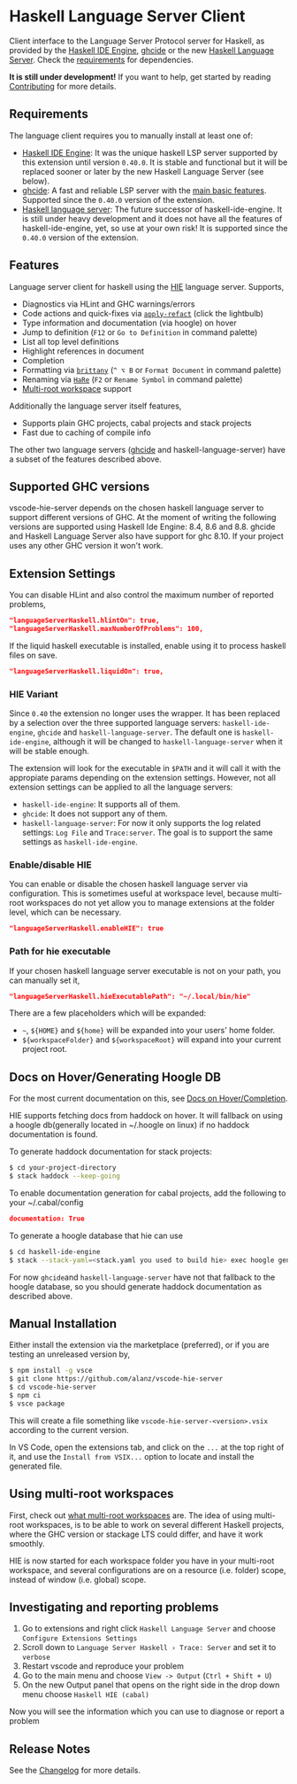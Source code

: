 # Haskell Language Server Client

Client interface to the Language Server Protocol server for Haskell, as provided by the [Haskell IDE Engine](https://github.com/haskell/haskell-ide-engine), [ghcide](https://github.com/digital-asset/ghcide) or the new [Haskell Language Server](https://github.com/haskell/haskell-language-server).
Check the [requirements](#user-content-requirements) for dependencies.

**It is still under development!** If you want to help, get started by reading [Contributing](https://github.com/alanz/vscode-hie-server/blob/master/Contributing.md) for more details.

## Requirements

The language client requires you to manually install at least one of:

* [Haskell IDE Engine](https://github.com/haskell/haskell-ide-engine#installation): It was the unique haskell LSP server supported by this extension until version `0.40.0`. It is stable and functional but it will be replaced sooner or later by the new Haskell Language Server (see below).
* [ghcide](https://github.com/digital-asset/ghcide#install-ghcide): A fast and reliable LSP server with the [main basic features](https://github.com/digital-asset/ghcide#features). Supported since the `0.40.0` version of the extension.
* [Haskell language server](https://github.com/haskell/haskell-language-server#installation): The future successor of haskell-ide-engine. It is still under heavy development and it does not have all the features of haskell-ide-engine, yet, so use at your own risk! It is supported since the `0.40.0` version of the extension.

## Features

Language server client for haskell using the [HIE](https://github.com/haskell/haskell-ide-engine) language server. Supports,

* Diagnostics via HLint and GHC warnings/errors
* Code actions and quick-fixes via [`apply-refact`](https://github.com/mpickering/apply-refact) (click the lightbulb)
* Type information and documentation (via hoogle) on hover
* Jump to definition (`F12` or `Go to Definition` in command palette)
* List all top level definitions
* Highlight references in document
* Completion
* Formatting via [`brittany`](https://github.com/lspitzner/brittany) (`^ ⌥ B` or `Format Document` in command palette)
* Renaming via [`HaRe`](https://github.com/alanz/HaRe) (`F2` or `Rename Symbol` in command palette)
* [Multi-root workspace](https://code.visualstudio.com/docs/editor/multi-root-workspaces) support

Additionally the language server itself features,

* Supports plain GHC projects, cabal projects and stack projects
* Fast due to caching of compile info

The other two language servers ([ghcide](https://github.com/digital-asset/ghcide#features) and haskell-language-server) have a subset of the features described above.

## Supported GHC versions

vscode-hie-server depends on the chosen haskell language server to support different versions of GHC. At the moment of writing the following versions are supported using Haskell Ide Engine: 8.4, 8.6 and 8.8. ghcide and Haskell Language Server also have support for ghc 8.10. If your project uses any other GHC version it won't work.

## Extension Settings

You can disable HLint and also control the maximum number of reported problems,

```json
"languageServerHaskell.hlintOn": true,
"languageServerHaskell.maxNumberOfProblems": 100,
```

If the liquid haskell executable is installed, enable using it to
process haskell files on save.

```json
"languageServerHaskell.liquidOn": true,
```

### HIE Variant

Since `0.40` the extension no longer uses the wrapper. It has been replaced by a selection over
the three supported language servers: `haskell-ide-engine`, `ghcide` and `haskell-language-server`.
The default one is `haskell-ide-engine`, although it will be changed to `haskell-language-server`
when it will be stable enough.

The extension will look for the executable in `$PATH` and it will call it with the appropiate params
depending on the extension settings. However, not all extension settings can be applied to all the language
servers:

* `haskell-ide-engine`: It supports all of them.
* `ghcide`: It does not support any of them.
* `haskell-language-server`: For now it only supports the log related settings: `Log File` and `Trace:server`. The goal is to support the same settings as `haskell-ide-engine`.

### Enable/disable HIE

You can enable or disable the chosen haskell language server via configuration. This is sometimes useful at workspace level, because multi-root workspaces do not yet allow you to manage extensions at the folder level, which can be necessary.

```json
"languageServerHaskell.enableHIE": true
```

### Path for hie executable

If your chosen haskell language server executable is not on your path, you can manually set it,

```json
"languageServerHaskell.hieExecutablePath": "~/.local/bin/hie"
```

There are a few placeholders which will be expanded:

* `~`, `${HOME}` and `${home}` will be expanded into your users' home folder.
* `${workspaceFolder}` and `${workspaceRoot}` will expand into your current project root.

## Docs on Hover/Generating Hoogle DB

For the most current documentation on this, see [Docs on Hover/Completion](https://github.com/haskell/haskell-ide-engine#docs-on-hovercompletion).

HIE supports fetching docs from haddock on hover. It will fallback on using a hoogle db(generally located in ~/.hoogle on linux)
if no haddock documentation is found.

To generate haddock documentation for stack projects:

```bash
$ cd your-project-directory
$ stack haddock --keep-going
```

To enable documentation generation for cabal projects, add the following to your ~/.cabal/config

```json
documentation: True
```

To generate a hoogle database that hie can use

```bash
$ cd haskell-ide-engine
$ stack --stack-yaml=<stack.yaml you used to build hie> exec hoogle generate
```

For now `ghcide`and `haskell-language-server` have not that fallback to the hoogle database, so
you should generate haddock documentation as described above.

## Manual Installation

Either install the extension via the marketplace (preferred), or if you are testing an unreleased version by,

```bash
$ npm install -g vsce
$ git clone https://github.com/alanz/vscode-hie-server
$ cd vscode-hie-server
$ npm ci
$ vsce package
```

This will create a file something like `vscode-hie-server-<version>.vsix`
according to the current version.

In VS Code, open the extensions tab, and click on the `...` at the top right of it,
and use the `Install from VSIX...` option to locate and install the generated file.

## Using multi-root workspaces

First, check out [what multi-root workspaces](https://code.visualstudio.com/docs/editor/multi-root-workspaces) are. The idea of using multi-root workspaces, is to be able to work on several different Haskell projects, where the GHC version or stackage LTS could differ, and have it work smoothly.

HIE is now started for each workspace folder you have in your multi-root workspace, and several configurations are on a resource (i.e. folder) scope, instead of window (i.e. global) scope.

## Investigating and reporting problems

1.  Go to extensions and right click `Haskell Language Server` and choose `Configure Extensions Settings`
2.  Scroll down to `Language Server Haskell › Trace: Server` and set it to `verbose`
3.  Restart vscode and reproduce your problem
4.  Go to the main menu and choose `View -> Output` (`Ctrl + Shift + U`)
5.  On the new Output panel that opens on the right side in the drop down menu choose `Haskell HIE (cabal)`

Now you will see the information which you can use to diagnose or report a problem

## Release Notes

See the [Changelog](https://github.com/alanz/vscode-hie-server/blob/master/Changelog.md) for more details.
